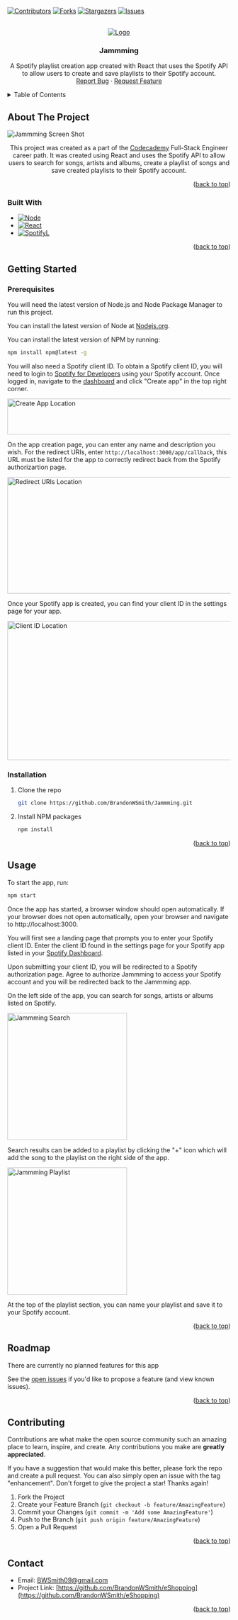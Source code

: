 <a name="readme-top"></a>


<!-- PROJECT SHIELDS -->
[![Contributors][contributors-shield]][contributors-url]
[![Forks][forks-shield]][forks-url]
[![Stargazers][stars-shield]][stars-url]
[![Issues][issues-shield]][issues-url]



<!-- PROJECT LOGO -->
<br />
<div align="center">
  <a href="https://github.com/BrandonWSmith/Jammming">
    <img src="public\images\logo.png" alt="Logo">
  </a>

<h3 align="center">Jammming</h3>

  <p align="center">
    A Spotify playlist creation app created with React that uses the Spotify API to allow users to create and save playlists to their Spotify account.
    <br />
    <a href="https://github.com/BrandonWSmith/Jammming/issues/new?labels=bug&template=bug-report---.md">Report Bug</a>
    ·
    <a href="https://github.com/BrandonWSmith/Jammming/issues/new?labels=enhancement&template=feature-request---.md">Request Feature</a>
  </p>
</div>



<!-- TABLE OF CONTENTS -->
<details>
  <summary>Table of Contents</summary>
  <ol>
    <li>
      <a href="#about-the-project">About The Project</a>
      <ul>
        <li><a href="#built-with">Built With</a></li>
      </ul>
    </li>
    <li>
      <a href="#getting-started">Getting Started</a>
      <ul>
        <li><a href="#prerequisites">Prerequisites</a></li>
        <li><a href="#installation">Installation</a></li>
      </ul>
    </li>
    <li><a href="#usage">Usage</a></li>
    <li><a href="#roadmap">Roadmap</a></li>
    <li><a href="#contributing">Contributing</a></li>
    <li><a href="#contact">Contact</a></li>
  </ol>
</details>



<!-- ABOUT THE PROJECT -->
## About The Project

![Jammming Screen Shot][Jammming-screenshot]

<p align="center">
  This project was created as a part of the <a href="https://www.codecademy.com">Codecademy</a> Full-Stack Engineer career path. It was created using React and uses the Spotify API to allow users to search for songs, artists and albums, create a playlist of songs and save created playlists to their Spotify account.
</p>

<p align="right">(<a href="#readme-top">back to top</a>)</p>



### Built With

* [![Node][Node.js]][Node-url]
* [![React][React]][React-url]
* [![SpotifyL][Spotify]][Spotify-url]

<p align="right">(<a href="#readme-top">back to top</a>)</p>



<!-- GETTING STARTED -->
## Getting Started

### Prerequisites

You will need the latest version of Node.js and Node Package Manager to run this project.

You can install the latest version of Node at <a href="https://nodejs.org/">Nodejs.org</a>.

You can install the latest version of NPM by running:
 ```sh
 npm install npm@latest -g
 ```

You will also need a Spotify client ID. To obtain a Spotify client ID, you will need to login to <a href="https://developer.spotify.com/">Spotify for Developers</a> using your Spotify account. Once logged in, navigate to the <a href="https://developer.spotify.com/dashboard">dashboard</a> and click "Create app" in the top right corner.

<img src="public\images\create_app.png" alt="Create App Location" width="554" height="81">

On the app creation page, you can enter any name and description you wish. For the redirect URIs, enter `http://localhost:3000/app/callback`, this URL must be listed for the app to correctly redirect back from the Spotify authorizartion page.

<img src="public\images\redirect_URIs.png" alt="Redirect URIs Location" width="548" height="263">

Once your Spotify app is created, you can find your client ID in the settings page for your app.

<img src="public\images\client_ID.png" alt="Client ID Location" width="548" height="314">

### Installation

1. Clone the repo
   ```sh
   git clone https://github.com/BrandonWSmith/Jammming.git
   ```
2. Install NPM packages
   ```sh
   npm install
   ```

<p align="right">(<a href="#readme-top">back to top</a>)</p>



<!-- USAGE EXAMPLES -->
## Usage

To start the app, run:
 ```sh
 npm start
 ```
Once the app has started, a browser window should open automatically. If your browser does not open automatically, open your browser and navigate to http://localhost:3000.

You will first see a landing page that prompts you to enter your Spotify client ID. Enter the client ID found in the settings page for your Spotify app listed in your <a href="https://developer.spotify.com/dashboard">Spotify Dashboard</a>.

Upon submitting your client ID, you will be redirected to a Spotify authorization page. Agree to authorize Jammming to access your Spotify account and you will be redirected back to the Jammming app.

On the left side of the app, you can search for songs, artists or albums listed on Spotify.

<img src="public\images\search.png" alt="Jammming Search" width="270" height="287">

Search results can be added to a playlist by clicking the "+" icon which will add the song to the playlist on the right side of the app.

<img src="public\images\playlist.png" alt="Jammming Playlist" width="270" height="287">

At the top of the playlist section, you can name your playlist and save it to your Spotify account.

<p align="right">(<a href="#readme-top">back to top</a>)</p>



<!-- ROADMAP -->
## Roadmap

There are currently no planned features for this app

See the [open issues](https://github.com/BrandonWSmith/eShopping/issues) if you'd like to propose a feature (and view known issues).

<p align="right">(<a href="#readme-top">back to top</a>)</p>



<!-- CONTRIBUTING -->
## Contributing

Contributions are what make the open source community such an amazing place to learn, inspire, and create. Any contributions you make are **greatly appreciated**.

If you have a suggestion that would make this better, please fork the repo and create a pull request. You can also simply open an issue with the tag "enhancement".
Don't forget to give the project a star! Thanks again!

1. Fork the Project
2. Create your Feature Branch (`git checkout -b feature/AmazingFeature`)
3. Commit your Changes (`git commit -m 'Add some AmazingFeature'`)
4. Push to the Branch (`git push origin feature/AmazingFeature`)
5. Open a Pull Request

<p align="right">(<a href="#readme-top">back to top</a>)</p>



<!-- CONTACT -->
## Contact

* Email: BWSmith09@gmail.com
* Project Link: [https://github.com/BrandonWSmith/eShopping](https://github.com/BrandonWSmith/eShopping)

<p align="right">(<a href="#readme-top">back to top</a>)</p>



<!-- MARKDOWN LINKS & IMAGES -->
<!-- https://www.markdownguide.org/basic-syntax/#reference-style-links -->
[contributors-shield]: https://img.shields.io/github/contributors/BrandonWSmith/eShopping.svg?style=for-the-badge
[contributors-url]: https://github.com/BrandonWSmith/eShopping/graphs/contributors
[forks-shield]: https://img.shields.io/github/forks/BrandonWSmith/eShopping.svg?style=for-the-badge
[forks-url]: https://github.com/BrandonWSmith/eShopping/network/members
[stars-shield]: https://img.shields.io/github/stars/BrandonWSmith/eShopping.svg?style=for-the-badge
[stars-url]: https://github.com/BrandonWSmith/eShopping/stargazers
[issues-shield]: https://img.shields.io/github/issues/BrandonWSmith/eShopping.svg?style=for-the-badge
[issues-url]: https://github.com/BrandonWSmith/eShopping/issues
[Jammming-screenshot]: public/images/screenshot.png
[Node.js]: https://img.shields.io/badge/Node.js-43853D?style=for-the-badge&logo=node.js&logoColor=white
[Node-url]: https://nodejs.org/
[React]: https://img.shields.io/badge/React-20232A?style=for-the-badge&logo=react&logoColor=61DAFB
[React-url]: https://react.dev/
[Spotify]: 	https://img.shields.io/badge/Spotify_API-1ED760?&style=for-the-badge&logo=spotify&logoColor=white
[Spotify-url]: https://developer.spotify.com/
